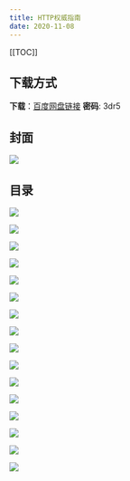 ```yaml
---
title: HTTP权威指南
date: 2020-11-08
---
```

[[TOC]]

## 下载方式

**下载**：[百度网盘链接](https://pan.baidu.com/s/1S56MfrXddv-msiJXg28gUg)
**密码**: 3dr5

## 封面

![](https://p3-juejin.byteimg.com/tos-cn-i-k3u1fbpfcp/d0eb8750695a4908836067e07f7494bb~tplv-k3u1fbpfcp-watermark.image)

## 目录

![](https://p1-juejin.byteimg.com/tos-cn-i-k3u1fbpfcp/34b58dde93b04bcea4ae034e04bad45b~tplv-k3u1fbpfcp-watermark.image)

![](https://p3-juejin.byteimg.com/tos-cn-i-k3u1fbpfcp/e0154a7a4ea94dcca8cf897c434f1151~tplv-k3u1fbpfcp-watermark.image)

![](https://p3-juejin.byteimg.com/tos-cn-i-k3u1fbpfcp/10d589e5efa64acebfbe8c9f337f72a9~tplv-k3u1fbpfcp-watermark.image)

![](https://p6-juejin.byteimg.com/tos-cn-i-k3u1fbpfcp/f8e096fb1c544e12a954dab5ca3863be~tplv-k3u1fbpfcp-watermark.image)

![](https://p6-juejin.byteimg.com/tos-cn-i-k3u1fbpfcp/0310f41b43f84136a5134fe01ae6b2d8~tplv-k3u1fbpfcp-watermark.image)

![](https://p1-juejin.byteimg.com/tos-cn-i-k3u1fbpfcp/f02edad5e2cc4649a0c2f4b06cd1ecce~tplv-k3u1fbpfcp-watermark.image)

![](https://p6-juejin.byteimg.com/tos-cn-i-k3u1fbpfcp/cbbfe3bd752e498393961a4b9a354210~tplv-k3u1fbpfcp-watermark.image)

![](https://p3-juejin.byteimg.com/tos-cn-i-k3u1fbpfcp/f8a84e87606343b1b2b7def1237e17f7~tplv-k3u1fbpfcp-watermark.image)

![](https://p3-juejin.byteimg.com/tos-cn-i-k3u1fbpfcp/f4b79482bc50425ca5442ccb759b1896~tplv-k3u1fbpfcp-watermark.image)

![](https://p6-juejin.byteimg.com/tos-cn-i-k3u1fbpfcp/38ad9982dcbc4973a35d9fb8b1817eaa~tplv-k3u1fbpfcp-watermark.image)

![](https://p1-juejin.byteimg.com/tos-cn-i-k3u1fbpfcp/c6a9140b07b446c1bb623eb6894fea88~tplv-k3u1fbpfcp-watermark.image)

![](https://p3-juejin.byteimg.com/tos-cn-i-k3u1fbpfcp/ee2e2902be5243ccb4f068ffd013e47e~tplv-k3u1fbpfcp-watermark.image)

![](https://p3-juejin.byteimg.com/tos-cn-i-k3u1fbpfcp/b1d648e04cac4b898d4445d27df2d7ad~tplv-k3u1fbpfcp-watermark.image)

![](https://p9-juejin.byteimg.com/tos-cn-i-k3u1fbpfcp/69f91a5bee104b9ab9f1538521790008~tplv-k3u1fbpfcp-watermark.image)

![](https://p3-juejin.byteimg.com/tos-cn-i-k3u1fbpfcp/c53a7b2388cc4e1c9f2d002d8c01c4f3~tplv-k3u1fbpfcp-watermark.image)

![](https://p6-juejin.byteimg.com/tos-cn-i-k3u1fbpfcp/25bcd99cbf17416c8eb9c2d171e59276~tplv-k3u1fbpfcp-watermark.image)